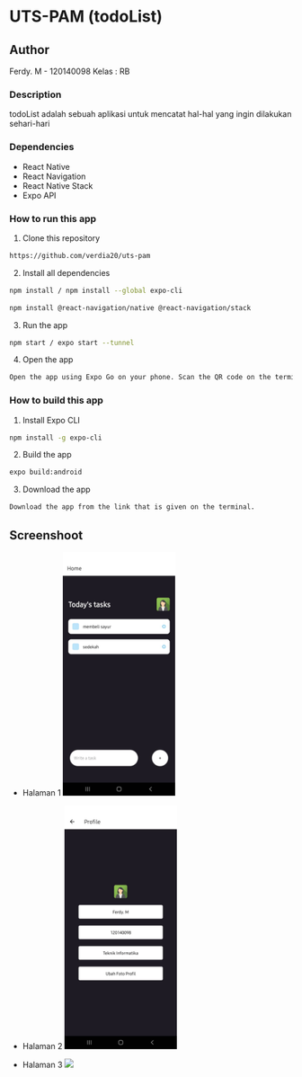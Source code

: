 # UTS-PAM (todoList)

## Author

Ferdy. M - 120140098
Kelas : RB

### Description

todoList adalah sebuah aplikasi untuk mencatat hal-hal yang ingin dilakukan sehari-hari

### Dependencies

- React Native
- React Navigation
- React Native Stack
- Expo API

### How to run this app

1. Clone this repository

```bash
https://github.com/verdia20/uts-pam
```

2. Install all dependencies

```bash
npm install / npm install --global expo-cli
```

```bash
npm install @react-navigation/native @react-navigation/stack
```

3. Run the app

```bash
npm start / expo start --tunnel
```

4. Open the app

```bash
Open the app using Expo Go on your phone. Scan the QR code on the terminal or in the browser.
```

### How to build this app

1. Install Expo CLI

```bash
npm install -g expo-cli
```

2. Build the app

```bash
expo build:android
```

3. Download the app

```bash
Download the app from the link that is given on the terminal.
```

## Screenshoot

- Halaman 1
  <img src="./assets/halaman1.jpeg" width=200>

- Halaman 2
  <img src="./assets/halaman2.jpeg" width=200>

- Halaman 3
  <img src="./assets/halaman3.jpeg.jpeg" width=200>
